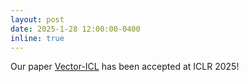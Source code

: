```yaml
---
layout: post
date: 2025-1-28 12:00:00-0400
inline: true
---
```


Our paper [Vector-ICL](https://arxiv.org/pdf/2406.13236) has been accepted at ICLR 2025!